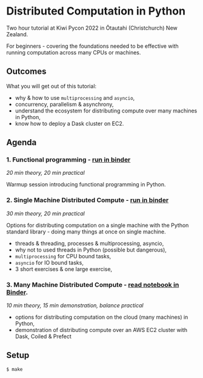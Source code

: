 # Distributed Computation in Python

Two hour tutorial at Kiwi Pycon 2022 in Ōtautahi (Christchurch) New Zealand.

For beginners - covering the foundations needed to be effective with running computation across many CPUs or machines.

## Outcomes

What you will get out of this tutorial:

- why & how to use `multiprocessing` and `asyncio`,
- concurrency, parallelism & asynchrony,
- understand the ecosystem for distributing compute over many machines in Python,
- know how to deploy a Dask cluster on EC2.


## Agenda

### 1. Functional programming - [run in binder](https://mybinder.org/v2/gh/ADGEfficiency/intro-to-distributed-computation-in-python/HEAD?labpath=notebooks%2F1-functional-programming.ipynb)

*20 min theory, 20 min practical*

Warmup session introducing functional programming in Python.


### 2. Single Machine Distributed Compute - [run in binder](https://mybinder.org/v2/gh/ADGEfficiency/intro-to-distributed-computation-in-python/HEAD?labpath=notebooks%2F2-single-machine.ipynb)

*30 min theory, 20 min practical*

Options for distributing computation on a single machine with the Python standard library - doing many things at once on single machine.

- threads & threading, processes & multiprocessing, asyncio,
- why not to used threads in Python (possible but dangerous),
- `multiprocessing` for CPU bound tasks,
- `asyncio` for IO bound tasks,
- 3 short exercises & one large exercise,


### 3. Many Machine Distributed Compute - [read notebook in Binder](https://mybinder.org/v2/gh/ADGEfficiency/intro-to-distributed-computation-in-python/HEAD?labpath=notebooks%2F3-many-machines.ipynb).

*10 min theory, 15 min demonstration, balance practical*

- options for distributing computation on the cloud (many machines) in Python, 
- demonstration of distributing compute over an AWS EC2 cluster with Dask, Coiled & Prefect  


## Setup

```shell
$ make
```
